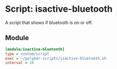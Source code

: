# Script: isactive-bluetooth

A script that shows if bluetooth is on or off.


## Module

```ini
[module/isactive-bluetooth]
type = custom/script
exec = ~/polybar-scripts/isactive-bluetooth.sh
interval = 10
```
